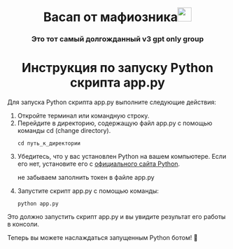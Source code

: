 <h1 align="center">Васап от мафиозника<img src="https://github.com/blackcater/blackcater/raw/main/images/Hi.gif" height="32"/></h1>
<h3 align="center">Это тот самый долгожданный v3 gpt only group</h3>
<h1 align="center">Инструкция по запуску Python скрипта app.py</h1>

<p>Для запуска Python скрипта app.py выполните следующие действия:</p>

<ol>
  <li>Откройте терминал или командную строку.</li>
  <li>Перейдите в директорию, содержащую файл app.py с помощью команды cd (change directory).
    <pre><code>cd путь_к_директории</code></pre>
  </li>
  <li>Убедитесь, что у вас установлен Python на вашем компьютере. Если его нет, установите его с <a href="https://www.python.org/downloads/" target="_blank">официального сайта Python</a>.</li>
  <p>не забываем заполнить токен в файле app.py</p>
  <li>Запустите скрипт app.py с помощью команды:
    <pre><code>python app.py</code></pre>
  </li>
</ol>

<p>Это должно запустить скрипт app.py и вы увидите результат его работы в консоли.</p>

<p>Теперь вы можете наслаждаться запущенным Python ботом! 🚀</p>
